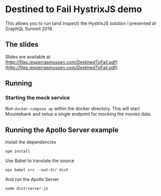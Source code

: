 # Destined to Fail HystrixJS demo

This allows you to run (and inspect) the HystrixJS solution I presented at GraphQL Summit 2018.

## The slides

Slides are available at [http://files.jesperrasmussen.com/DestinedToFail.pdf](http://files.jesperrasmussen.com/DestinedToFail.pdf)

## Running

### Starting the mock service

Run `docker-compose up` within the docker directory. This will start Mountebank and setup a single endpoint for mocking the movies data.

## Running the Apollo Server example

Install the dependencies

`npm install`

Use Babel to translate the source

`npx babel src --out-dir dist`

And run the Apollo Server

`node dist/server.js`